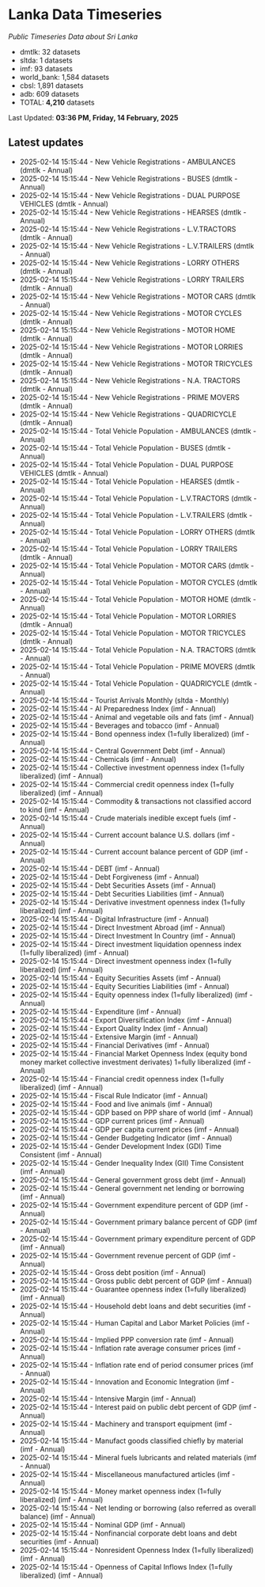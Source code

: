 # Lanka Data Timeseries
*Public Timeseries Data about Sri Lanka*

* dmtlk: 32 datasets
* sltda: 1 datasets
* imf: 93 datasets
* world_bank: 1,584 datasets
* cbsl: 1,891 datasets
* adb: 609 datasets
* TOTAL: **4,210** datasets

Last Updated: **03:36 PM, Friday, 14 February, 2025**

## Latest updates

* 2025-02-14 15:15:44 - New Vehicle Registrations - AMBULANCES (dmtlk - Annual)
* 2025-02-14 15:15:44 - New Vehicle Registrations - BUSES (dmtlk - Annual)
* 2025-02-14 15:15:44 - New Vehicle Registrations - DUAL PURPOSE VEHICLES (dmtlk - Annual)
* 2025-02-14 15:15:44 - New Vehicle Registrations - HEARSES (dmtlk - Annual)
* 2025-02-14 15:15:44 - New Vehicle Registrations - L.V.TRACTORS (dmtlk - Annual)
* 2025-02-14 15:15:44 - New Vehicle Registrations - L.V.TRAILERS (dmtlk - Annual)
* 2025-02-14 15:15:44 - New Vehicle Registrations - LORRY OTHERS (dmtlk - Annual)
* 2025-02-14 15:15:44 - New Vehicle Registrations - LORRY TRAILERS (dmtlk - Annual)
* 2025-02-14 15:15:44 - New Vehicle Registrations - MOTOR CARS (dmtlk - Annual)
* 2025-02-14 15:15:44 - New Vehicle Registrations - MOTOR CYCLES (dmtlk - Annual)
* 2025-02-14 15:15:44 - New Vehicle Registrations - MOTOR HOME (dmtlk - Annual)
* 2025-02-14 15:15:44 - New Vehicle Registrations - MOTOR LORRIES (dmtlk - Annual)
* 2025-02-14 15:15:44 - New Vehicle Registrations - MOTOR TRICYCLES (dmtlk - Annual)
* 2025-02-14 15:15:44 - New Vehicle Registrations - N.A. TRACTORS (dmtlk - Annual)
* 2025-02-14 15:15:44 - New Vehicle Registrations - PRIME MOVERS (dmtlk - Annual)
* 2025-02-14 15:15:44 - New Vehicle Registrations - QUADRICYCLE (dmtlk - Annual)
* 2025-02-14 15:15:44 - Total Vehicle Population - AMBULANCES (dmtlk - Annual)
* 2025-02-14 15:15:44 - Total Vehicle Population - BUSES (dmtlk - Annual)
* 2025-02-14 15:15:44 - Total Vehicle Population - DUAL PURPOSE VEHICLES (dmtlk - Annual)
* 2025-02-14 15:15:44 - Total Vehicle Population - HEARSES (dmtlk - Annual)
* 2025-02-14 15:15:44 - Total Vehicle Population - L.V.TRACTORS (dmtlk - Annual)
* 2025-02-14 15:15:44 - Total Vehicle Population - L.V.TRAILERS (dmtlk - Annual)
* 2025-02-14 15:15:44 - Total Vehicle Population - LORRY OTHERS (dmtlk - Annual)
* 2025-02-14 15:15:44 - Total Vehicle Population - LORRY TRAILERS (dmtlk - Annual)
* 2025-02-14 15:15:44 - Total Vehicle Population - MOTOR CARS (dmtlk - Annual)
* 2025-02-14 15:15:44 - Total Vehicle Population - MOTOR CYCLES (dmtlk - Annual)
* 2025-02-14 15:15:44 - Total Vehicle Population - MOTOR HOME (dmtlk - Annual)
* 2025-02-14 15:15:44 - Total Vehicle Population - MOTOR LORRIES (dmtlk - Annual)
* 2025-02-14 15:15:44 - Total Vehicle Population - MOTOR TRICYCLES (dmtlk - Annual)
* 2025-02-14 15:15:44 - Total Vehicle Population - N.A. TRACTORS (dmtlk - Annual)
* 2025-02-14 15:15:44 - Total Vehicle Population - PRIME MOVERS (dmtlk - Annual)
* 2025-02-14 15:15:44 - Total Vehicle Population - QUADRICYCLE (dmtlk - Annual)
* 2025-02-14 15:15:44 - Tourist Arrivals Monthly (sltda - Monthly)
* 2025-02-14 15:15:44 - AI Preparedness Index (imf - Annual)
* 2025-02-14 15:15:44 - Animal and vegetable oils and fats (imf - Annual)
* 2025-02-14 15:15:44 - Beverages and tobacco (imf - Annual)
* 2025-02-14 15:15:44 - Bond openness index (1=fully liberalized) (imf - Annual)
* 2025-02-14 15:15:44 - Central Government Debt (imf - Annual)
* 2025-02-14 15:15:44 - Chemicals (imf - Annual)
* 2025-02-14 15:15:44 - Collective investment openness index (1=fully liberalized) (imf - Annual)
* 2025-02-14 15:15:44 - Commercial credit openness index (1=fully liberalized) (imf - Annual)
* 2025-02-14 15:15:44 - Commodity & transactions not classified accord to kind (imf - Annual)
* 2025-02-14 15:15:44 - Crude materials inedible except fuels (imf - Annual)
* 2025-02-14 15:15:44 - Current account balance U.S. dollars (imf - Annual)
* 2025-02-14 15:15:44 - Current account balance percent of GDP (imf - Annual)
* 2025-02-14 15:15:44 - DEBT (imf - Annual)
* 2025-02-14 15:15:44 - Debt Forgiveness (imf - Annual)
* 2025-02-14 15:15:44 - Debt Securities Assets (imf - Annual)
* 2025-02-14 15:15:44 - Debt Securities Liabilities (imf - Annual)
* 2025-02-14 15:15:44 - Derivative investment openness index (1=fully liberalized) (imf - Annual)
* 2025-02-14 15:15:44 - Digital Infrastructure (imf - Annual)
* 2025-02-14 15:15:44 - Direct Investment Abroad (imf - Annual)
* 2025-02-14 15:15:44 - Direct Investment In Country (imf - Annual)
* 2025-02-14 15:15:44 - Direct investment liquidation openness index (1=fully liberalized) (imf - Annual)
* 2025-02-14 15:15:44 - Direct investment openness index (1=fully liberalized) (imf - Annual)
* 2025-02-14 15:15:44 - Equity Securities Assets (imf - Annual)
* 2025-02-14 15:15:44 - Equity Securities Liabilities (imf - Annual)
* 2025-02-14 15:15:44 - Equity openness index (1=fully liberalized) (imf - Annual)
* 2025-02-14 15:15:44 - Expenditure (imf - Annual)
* 2025-02-14 15:15:44 - Export Diversification Index (imf - Annual)
* 2025-02-14 15:15:44 - Export Quality Index (imf - Annual)
* 2025-02-14 15:15:44 - Extensive Margin (imf - Annual)
* 2025-02-14 15:15:44 - Financial Derivatives (imf - Annual)
* 2025-02-14 15:15:44 - Financial Market Openness Index (equity bond money market collective investment derivates) 1=fully liberalized (imf - Annual)
* 2025-02-14 15:15:44 - Financial credit openness index (1=fully liberalized) (imf - Annual)
* 2025-02-14 15:15:44 - Fiscal Rule Indicator (imf - Annual)
* 2025-02-14 15:15:44 - Food and live animals (imf - Annual)
* 2025-02-14 15:15:44 - GDP based on PPP share of world (imf - Annual)
* 2025-02-14 15:15:44 - GDP current prices (imf - Annual)
* 2025-02-14 15:15:44 - GDP per capita current prices (imf - Annual)
* 2025-02-14 15:15:44 - Gender Budgeting Indicator (imf - Annual)
* 2025-02-14 15:15:44 - Gender Development Index (GDI) Time Consistent (imf - Annual)
* 2025-02-14 15:15:44 - Gender Inequality Index (GII) Time Consistent (imf - Annual)
* 2025-02-14 15:15:44 - General government gross debt (imf - Annual)
* 2025-02-14 15:15:44 - General government net lending or borrowing (imf - Annual)
* 2025-02-14 15:15:44 - Government expenditure percent of GDP (imf - Annual)
* 2025-02-14 15:15:44 - Government primary balance percent of GDP (imf - Annual)
* 2025-02-14 15:15:44 - Government primary expenditure percent of GDP (imf - Annual)
* 2025-02-14 15:15:44 - Government revenue percent of GDP (imf - Annual)
* 2025-02-14 15:15:44 - Gross debt position (imf - Annual)
* 2025-02-14 15:15:44 - Gross public debt percent of GDP (imf - Annual)
* 2025-02-14 15:15:44 - Guarantee openness index (1=fully liberalized) (imf - Annual)
* 2025-02-14 15:15:44 - Household debt loans and debt securities (imf - Annual)
* 2025-02-14 15:15:44 - Human Capital and Labor Market Policies (imf - Annual)
* 2025-02-14 15:15:44 - Implied PPP conversion rate (imf - Annual)
* 2025-02-14 15:15:44 - Inflation rate average consumer prices (imf - Annual)
* 2025-02-14 15:15:44 - Inflation rate end of period consumer prices (imf - Annual)
* 2025-02-14 15:15:44 - Innovation and Economic Integration (imf - Annual)
* 2025-02-14 15:15:44 - Intensive Margin (imf - Annual)
* 2025-02-14 15:15:44 - Interest paid on public debt percent of GDP (imf - Annual)
* 2025-02-14 15:15:44 - Machinery and transport equipment (imf - Annual)
* 2025-02-14 15:15:44 - Manufact goods classified chiefly by material (imf - Annual)
* 2025-02-14 15:15:44 - Mineral fuels lubricants and related materials (imf - Annual)
* 2025-02-14 15:15:44 - Miscellaneous manufactured articles (imf - Annual)
* 2025-02-14 15:15:44 - Money market openness index (1=fully liberalized) (imf - Annual)
* 2025-02-14 15:15:44 - Net lending or borrowing (also referred as overall balance) (imf - Annual)
* 2025-02-14 15:15:44 - Nominal GDP (imf - Annual)
* 2025-02-14 15:15:44 - Nonfinancial corporate debt loans and debt securities (imf - Annual)
* 2025-02-14 15:15:44 - Nonresident Openness Index (1=fully liberalized) (imf - Annual)
* 2025-02-14 15:15:44 - Openness of Capital Inflows Index (1=fully liberalized) (imf - Annual)